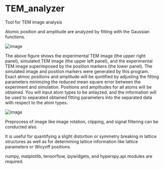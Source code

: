 # TEM_analyzer
Tool for TEM image analysis

Atomic position and amplitude are analyzed by fitting with the Gaussian functions.

![image](https://github.com/user-attachments/assets/6bca65df-0bdc-4135-b4da-a0de00fba8ba)

The above figure shows the experimental TEM image (the upper right panel), simulated TEM image (the upper left panel), and the experimental TEM image superimposed by the position markers (the lower panel). The simulated image and position markers were generated by this program. Exact atmoc positions and amplitude will be quntified by adjusting the fitting parameters minimzing the reduced mean square error between the experiment and simulation. Positions and amplitudes for all atoms will be obtained. You will input atom types to be anlayzed, and the information will be used to separated obtained fitting parameters into the separated data with respect to the atom types. 

![image](https://github.com/user-attachments/assets/3167cd45-e30b-44f3-a364-f0150cbfeae0)

Preprocess of image like image rotation, clipping, and signal filtering can be conducted also.

It is useful for quantifying a slight distortion or symmetry breaking in lattice structures as well as for determining lattice information like lattice parameters or Wicyoff positions. 


numpy, matplotlib, tensorflow, ipywidgets, and hyperspy.api modules are required.




